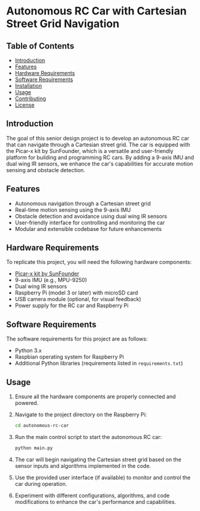# Autonomous RC Car with Cartesian Street Grid Navigation

## Table of Contents

- [Introduction](#introduction)
- [Features](#features)
- [Hardware Requirements](#hardware-requirements)
- [Software Requirements](#software-requirements)
- [Installation](#installation)
- [Usage](#usage)
- [Contributing](#contributing)
- [License](#license)

## Introduction

The goal of this senior design project is to develop an autonomous RC car that can navigate through a Cartesian street grid. The car is equipped with the Picar-x kit by SunFounder, which is a versatile and user-friendly platform for building and programming RC cars. By adding a 9-axis IMU and dual wing IR sensors, we enhance the car's capabilities for accurate motion sensing and obstacle detection.

## Features

- Autonomous navigation through a Cartesian street grid
- Real-time motion sensing using the 9-axis IMU
- Obstacle detection and avoidance using dual wing IR sensors
- User-friendly interface for controlling and monitoring the car
- Modular and extensible codebase for future enhancements

## Hardware Requirements

To replicate this project, you will need the following hardware components:

- [Picar-x kit by SunFounder](https://www.sunfounder.com/products/picar-x-kit)
- 9-axis IMU (e.g., MPU-9250)
- Dual wing IR sensors
- Raspberry Pi (model 3 or later) with microSD card
- USB camera module (optional, for visual feedback)
- Power supply for the RC car and Raspberry Pi

## Software Requirements

The software requirements for this project are as follows:

- Python 3.x
- Raspbian operating system for Raspberry Pi
- Additional Python libraries (requirements listed in `requirements.txt`)

## Usage

1. Ensure all the hardware components are properly connected and powered.
2. Navigate to the project directory on the Raspberry Pi:

   ```bash
   cd autonomous-rc-car
   ```

3. Run the main control script to start the autonomous RC car:

   ```bash
   python main.py
   ```

4. The car will begin navigating the Cartesian street grid based on the sensor inputs and algorithms implemented in the code.
5. Use the provided user interface (if available) to monitor and control the car during operation.
6. Experiment with different configurations, algorithms, and code modifications to enhance the car's performance and capabilities.

